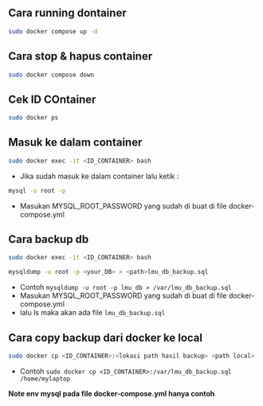 ## Cara running dontainer
```bash
sudo docker compose up -d
```
## Cara stop & hapus container
```bash
sudo docker compose down
```
## Cek ID COntainer
```bash
sudo docker ps
```
## Masuk ke dalam container
```bash
sudo docker exec -it <ID_CONTAINER> bash
```
- Jika sudah masuk ke dalam container lalu ketik :
```bash
mysql -u root -p
```
- Masukan MYSQL_ROOT_PASSWORD yang sudah di buat di file docker-compose.yml
## Cara backup db
```bash
sudo docker exec -it <ID_CONTAINER> bash
```
```bash
mysqldump -u root -p <your_DB> > <path>lmu_db_backup.sql
```
- Contoh `mysqldump -u root -p lmu_db > /var/lmu_db_backup.sql`
- Masukan MYSQL_ROOT_PASSWORD yang sudah di buat di file docker-compose.yml
- lalu ls maka akan ada file `lmu_db_backup.sql`
## Cara copy backup dari docker ke local
```bash
sudo docker cp <ID_CONTAINER>:<lokasi path hasil backup> <path local>
```
- Contoh `sudo docker cp <ID_CONTAINER>:/var/lmu_db_backup.sql /home/mylaptop`

**Note env mysql pada file docker-compose.yml hanya contoh**